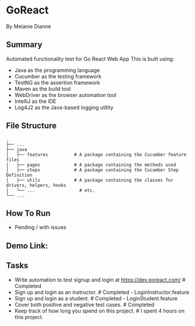 # GoReact
By Melanie Dianne

## Summary
Automated functionality test for Go React Web App
This is built using: 

* Java as the programming language
* Cucumber as the testing framework
* TestNG as the assertion framework
* Maven as the build tool
* WebDriver as the browser automation tool
* IntelliJ as the IDE
* Log4J2 as the Java-based logging utility

## File Structure

    .
    ├── ...
    ├── java                    
    │   ├── features          # A package containing the Cucumber feature files
    │   ├── pages             # A package containing the methods used 
    │   ├── steps             # A package containing the Cucumber Step Definition
    │   ├── utils             # A package containing the classes for drivers, helpers, hooks
    │   └── ...                 # etc.
    └── ...


    
## How To Run

- Pending / with issues

## Demo Link: 


## Tasks

- Write automation to test signup and login at https://dev.goreact.com/        # Completed
- Sign up and login as an instructor.                                          # Completed - LoginInstructor.feature
- Sign up and login as a student.                                              # Completed - LoginStudent.feature
- Cover both positive and negative test cases.                                 # Completed
- Keep track of how long you spend on this project.                            # I spent 4 hours on this project. 
